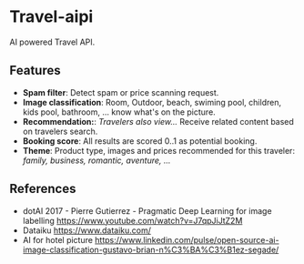 # Travel-aipi
AI powered Travel API. 

## Features
 * **Spam filter**: Detect spam or price scanning request.
 * **Image classification**: Room, Outdoor, beach, swiming pool, children, kids pool, bathroom, ... know what's on the picture.
 * **Recommendation:**: *Travelers also view...* Receive related content based on travelers search.
 * **Booking score**: All results are scored 0..1 as potential booking.
 * **Theme**: Product type, images and prices recommended for this traveler: *family, business, romantic, aventure, ...*
 
 
 ## References
  * dotAI 2017 - Pierre Gutierrez - Pragmatic Deep Learning for image labelling https://www.youtube.com/watch?v=J7qpJiJtZ2M
  * Dataiku https://www.dataiku.com/
  * AI for hotel picture https://www.linkedin.com/pulse/open-source-ai-image-classification-gustavo-brian-n%C3%BA%C3%B1ez-segade/
